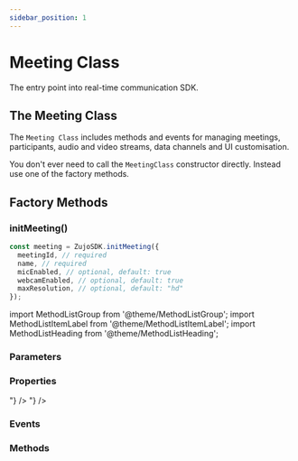 ```yaml
---
sidebar_position: 1
---
```


# Meeting Class

The entry point into real-time communication SDK.

## The Meeting Class

The `Meeting Class` includes methods and events for managing meetings, participants, audio and video streams, data channels and UI customisation.

You don't ever need to call the `MeetingClass` constructor directly. Instead use one of the factory methods.

## Factory Methods

### initMeeting()

```js title="Javascript"
const meeting = ZujoSDK.initMeeting({
  meetingId, // required
  name, // required
  micEnabled, // optional, default: true
  webcamEnabled, // optional, default: true
  maxResolution, // optional, default: "hd"
});
```

import MethodListGroup from '@theme/MethodListGroup';
import MethodListItemLabel from '@theme/MethodListItemLabel';
import MethodListHeading from '@theme/MethodListHeading';

### Parameters

<MethodListGroup>
  <MethodListItemLabel name="__namedParameters" option={"required"} type={"object"} >
    <MethodListGroup>
      <MethodListHeading heading="Properties" />
      <MethodListItemLabel name="meetingId" option={"required"} type={"string"} />
      <MethodListItemLabel name="name" option={"optional"} type={"string"} />
      <MethodListItemLabel name="micEnabled" option={"optional"} type={"bool"} defaultValue={"true"} />
      <MethodListItemLabel name="webcamEnabled" option={"optional"} type={"bool"} defaultValue={"true"} />
      <MethodListItemLabel name="maxResolution" option={"optional"} type={"string"} defaultValue={"hd"} description="Possible values are hd and sd" />
    </MethodListGroup>
  </MethodListItemLabel>
</MethodListGroup>

### Properties

<MethodListGroup>
  <MethodListItemLabel name="__properties"  type={"object"} >
    <MethodListGroup>
      <MethodListHeading heading="Properties" />
      <MethodListItemLabel name="id"  type={"string"} />
      <MethodListItemLabel name="activeSpeakerId"  type={"string"} />
      <MethodListItemLabel name="activePresenterId"  type={"string"} />
      <MethodListItemLabel name="mainParticipantId" type={"string"} />
      <MethodListItemLabel name="localParticipant"  type={"Participant"} />
      <MethodListItemLabel name="participants" type={"Map<string, Participant>"} />
      <MethodListItemLabel name="messages"  type={"Array<{senderId: string, text: string, timestamp: number}>"} />
    </MethodListGroup>
  </MethodListItemLabel>
</MethodListGroup>

### Events

<MethodListGroup>
  <MethodListItemLabel name="__events" >
    <MethodListGroup>
      <MethodListHeading heading="Events" />
      <MethodListItemLabel name="participant-joined"  type={"event"} />
      <MethodListItemLabel name="participant-left"  type={"event"} />
      <MethodListItemLabel name="speaker-changed"  type={"event"} />
      <MethodListItemLabel name="presenter-changed" type={"event"} />
      <MethodListItemLabel name="main-participant-changed"  type={"event"} />
      <MethodListItemLabel name="entry-requested"  type={"event"} />
      <MethodListItemLabel name="entry-responded"  type={"event"} />
      <MethodListItemLabel name="recording-started"  type={"event"} />
      <MethodListItemLabel name="recording-stopped"  type={"event"} />
      <MethodListItemLabel name="chat-message"  type={"event"} />
      <MethodListItemLabel name="video-started"  type={"event"} />
      <MethodListItemLabel name="video-stopped"  type={"event"} />
      <MethodListItemLabel name="livestream-started"  type={"event"} />
      <MethodListItemLabel name="livestream-stopped"  type={"event"} />
    </MethodListGroup>
  </MethodListItemLabel>
</MethodListGroup>

### Methods

<MethodListGroup>
  <MethodListItemLabel name="__methods" >
    <MethodListGroup>
      <MethodListHeading heading="Methods" />
      <MethodListItemLabel name="join()"  type={"undefined"} />
      <MethodListItemLabel name="leave()"  type={"undefined"} />
      <MethodListItemLabel name="muteMic()"  type={"undefined"} />
      <MethodListItemLabel name="unmuteMic()"  type={"undefined"} />
      <MethodListItemLabel name="disableWebcam()"  type={"undefined"} />
      <MethodListItemLabel name="enableWebcam()"  type={"undefined"} />
      <MethodListItemLabel name="disableScreenShare()"  type={"undefined"} />
      <MethodListItemLabel name="enableScreenShare()"  type={"undefined"} />
      <MethodListItemLabel name="on(eventType: string)"  type={"undefined"} />
      <MethodListItemLabel name="off(eventType: string)"  type={"undefined"} />
      <MethodListItemLabel name="respondEntry(participantId: string, decision: allowed | denied)"  type={"undefined"} />
      <MethodListItemLabel name="startRecording(webhookUrl: string)"  type={"undefined"} />
      <MethodListItemLabel name="stopRecording()"  type={"undefined"} />
      <MethodListItemLabel name="startVideo({link: string})"  type={"undefined"} />
      <MethodListItemLabel name="stopVideo()"  type={"undefined"} />
      <MethodListItemLabel name="startLivestreamtartLivestream(streamInfo: Array<{url: String, streamKey: String}>)"  type={"undefined"} />
      <MethodListItemLabel name="stopLivestream()"  type={"undefined"} />
      <MethodListItemLabel name="sendChatMessage(text: string)"  type={"undefined"} />
    </MethodListGroup>
  </MethodListItemLabel>
</MethodListGroup>
